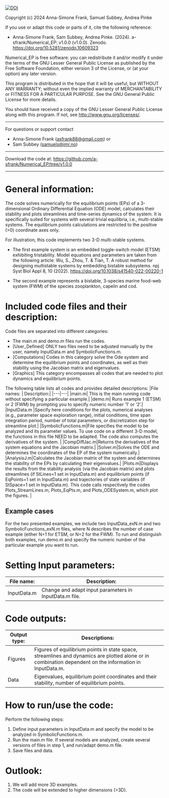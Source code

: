 [![DOI](https://zenodo.org/badge/751763756.svg)](https://zenodo.org/doi/10.5281/zenodo.10609322)

Copyright (c) 2024 Anna-Simone Frank, Samuel Subbey, Andrea Pinke 

If you use or adapt this code or parts of it, cite the following reference: 
* Anna-Simone Frank, Sam Subbey, Andrea Pinke. (2024). a-sfrank/Numerical_EP: v1.0.0 (v1.0.0). Zenodo. https://doi.org/10.5281/zenodo.10609323

Numerical_EP is free software: you can redistribute it and/or modify it under the terms of the GNU Lesser General Public License as published by the Free Software Foundation, either version 3 of the License, or (at your option) any later version.

This program is distributed in the hope that it will be useful, but WITHOUT ANY WARRANTY; without even the implied warranty of MERCHANTABILITY or FITNESS FOR A PARTICULAR PURPOSE. See the GNU General Public License for more details.

You should have received a copy of the GNU Lesser General Public License along with this program. If not, see http://www.gnu.org/licenses/.

------------------------------------------------------------------------------------------------------------------------------------------------------------------------
For questions or support contact
 * Anna-Simone Frank (asfrank88@gmail.com) or
 * Sam Subbey (samuels@imr.no)
------------------------------------------------------------------------------------------------------------------------------------------------------------------------
Download the code at:  https://github.com/a-sfrank/Numerical_EP/tree/v1.0.0 

------------------------------------------------------------------------------------------------------------------------------------------------------------------------
# General information:

The code solves numerically for the equilibrium points (EPs) of a 3-dimensional Ordinary Differential Equation (ODE) model, calculates their stability and plots streamlines and time-series dynamics of the system. It is specifically suited for systems with several trivial equilibria, i.e., multi-stable systems. The equilibrium points calculations are restricted to the positive (>0) coordinate axes only. 

For illustration, this code implements two 3-D multi-stable systems.

* The first example system is an embedded toggle-switch model (ETSM) exhibiting tristability. Model equations and parameters are taken from the following article:
Wu, S., Zhou, T. & Tian, T. A robust method for designing multistable systems by embedding bistable subsystems. npj Syst Biol Appl 8, 10 (2022). https://doi.org/10.1038/s41540-022-00220-1

* The second example represents a bistable, 3-species marine food-web system (FWM) of the species zooplankton, capelin and cod.

# Included code files and their description:

Code files are separated into different categories:
* The main.m and demo.m files run the codes.
* [User_Defined] ONLY two files need to be adjusted manually by the user, namely InputData.m and SymbolicFunctions.m.
* [Computations] Codes in this category solve the Ode system and determine the equilibrium points and coordinates, as well as their stability using the Jacobian matrix and eigenvalues.
* [Graphics] This category encompasses all codes that are needed to plot dynamics and equilibrium points. 

The following table lists all codes and provides detailed descriptions:
|File names: | Description:|
|---|---|
|main.m| This is the main running code without specifying a particular example.|
|demo.m| Runs example 1 (ETSM) or 2 (FWM) by prompting you to specify numeric number ‘1’ or ‘2’.|
|InputData.m |Specify here conditions for the plots, numerical analyses (e.g., parameter space exploration range), initial conditions, time span integration period, number of total parameters, or discretization step for streamline plot.|
|SymbolicFunctions.m|File specifies the model to be analyzed and its parameter values. To use code on a different 3-D model, the functions in this file NEED to be adapted. The code also computes the derivatives of the system.  |
|CompDiffJac.m|Returns the derivatives of the system  equations and the Jacobian matrix.|
|Solver.m|Solves the ODE and determines the coordinates of the EP of the system numerically.|
|AnalysisJ.m|Calculates the Jacobian matrix of the system and determines the stability of the EPs by calculating their eigenvalues.|
|Plots.m|Displays the results from the stability analysis (via the Jacobian matrix) and plots streamlines (if StLines=1 set in InputData.m) and equilibrium points (if EqPoints=1 set in InputData.m) and trajectories of state variables (if StSpace=1 set in InputData.m). This code calls respectively the codes Plots_StreamLines.m, Plots_EqPts.m, and Plots_ODESystem.m, which plot the figures. |

## Example cases
For the two presented examples, we include two InputData_exN.m and two SymbolicFunctions_exN.m files, where N describes the number of case example (either N=1 for ETSM, or N=2 for the FWM). 
To run and distinguish both examples, run demo.m and specify the numeric number of the particular example you want to run.

# Setting Input parameters:
|File name:|Description:|
|---|---|
|InputData.m|Change and adapt input parameters in InputData.m file.|

# Code outputs:
|Output type:| Descriptions:|
|---|---|
|Figures|Figures of equilibrium points in state space, streamlines and dynamics are plotted alone or in combination dependent on the information in InputData.m. |
|Data|Eigenvalues, equilibrium point coordinates and their stability, number of equilibrium points.|

# How to run/use the code:
Perform the following steps:
1.	Define input parameters in InputData.m and specify the model to be analyzed in SymbolicFunctions.m.
2.	Run the main.m file. If several models are analyzed, create several versions of files in step 1, and run/adapt demo.m file.
3.	Save files and data.

# Outlook:
1. We will add more 3D examples.
2. The code will be extended to higher dimensions (>3D).
